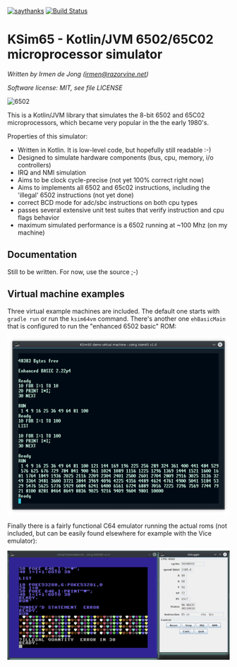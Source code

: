 [![saythanks](https://img.shields.io/badge/say-thanks-ff69b4.svg)](https://saythanks.io/to/irmen)
[![Build Status](https://travis-ci.org/irmen/ksim65.svg?branch=master)](https://travis-ci.org/irmen/ksim65)

# KSim65 - Kotlin/JVM 6502/65C02 microprocessor simulator

*Written by Irmen de Jong (irmen@razorvine.net)*

*Software license: MIT, see file LICENSE*


![6502](https://upload.wikimedia.org/wikipedia/commons/thumb/4/43/KL_MOS_6502.jpg/320px-KL_MOS_6502.jpg)

This is a Kotlin/JVM library that simulates the 8-bit 6502 and 65C02 microprocessors,
 which became very popular in the the early 1980's. 

Properties of this simulator:

- Written in Kotlin. It is low-level code, but hopefully still readable :-)
- Designed to simulate hardware components (bus, cpu, memory, i/o controllers) 
- IRQ and NMI simulation
- Aims to be clock cycle-precise (not yet 100% correct right now) 
- Aims to implements all 6502 and 65c02 instructions, including the 'illegal' 6502 instructions (not yet done)
- correct BCD mode for adc/sbc instructions on both cpu types   
- passes several extensive unit test suites that verify instruction and cpu flags behavior
- maximum simulated performance is a 6502 running at ~100 Mhz (on my machine) 

## Documentation

Still to be written. For now, use the source ;-)


## Virtual machine examples

Three virtual example machines are included.
The default one starts with ``gradle run`` or run the ``ksim64vm`` command.
There's another one ``ehBasicMain`` that is configured to run the "enhanced 6502 basic" ROM:

![ehBasic](ehbasic.png)

Finally there is a fairly functional C64 emulator running the actual roms (not included,
but can be easily found elsewhere for example with the Vice emulator):

![C64 emulation](c64.png)
